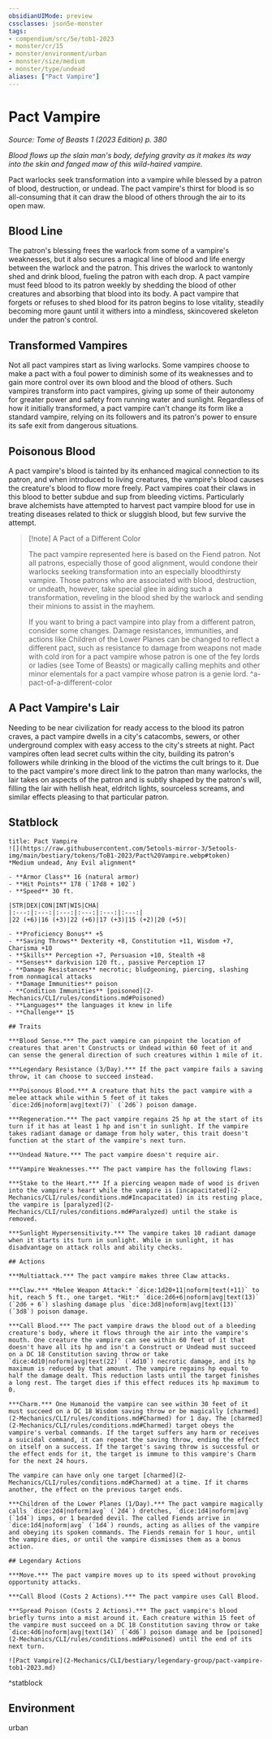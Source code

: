 ```yaml
---
obsidianUIMode: preview
cssclasses: json5e-monster
tags:
- compendium/src/5e/tob1-2023
- monster/cr/15
- monster/environment/urban
- monster/size/medium
- monster/type/undead
aliases: ["Pact Vampire"]
---
```

# Pact Vampire
*Source: Tome of Beasts 1 (2023 Edition) p. 380*  

*Blood flows up the slain man's body, defying gravity as it makes its way into the skin and fanged maw of this wild-haired vampire.*

Pact warlocks seek transformation into a vampire while blessed by a patron of blood, destruction, or undead. The pact vampire's thirst for blood is so all-consuming that it can draw the blood of others through the air to its open maw.

## Blood Line

The patron's blessing frees the warlock from some of a vampire's weaknesses, but it also secures a magical line of blood and life energy between the warlock and the patron. This drives the warlock to wantonly shed and drink blood, fueling the patron with each drop. A pact vampire must feed blood to its patron weekly by shedding the blood of other creatures and absorbing that blood into its body. A pact vampire that forgets or refuses to shed blood for its patron begins to lose vitality, steadily becoming more gaunt until it withers into a mindless, skincovered skeleton under the patron's control.

## Transformed Vampires

Not all pact vampires start as living warlocks. Some vampires choose to make a pact with a foul power to diminish some of its weaknesses and to gain more control over its own blood and the blood of others. Such vampires transform into pact vampires, giving up some of their autonomy for greater power and safety from running water and sunlight. Regardless of how it initially transformed, a pact vampire can't change its form like a standard vampire, relying on its followers and its patron's power to ensure its safe exit from dangerous situations.

## Poisonous Blood

A pact vampire's blood is tainted by its enhanced magical connection to its patron, and when introduced to living creatures, the vampire's blood causes the creature's blood to flow more freely. Pact vampires coat their claws in this blood to better subdue and sup from bleeding victims. Particularly brave alchemists have attempted to harvest pact vampire blood for use in treating diseases related to thick or sluggish blood, but few survive the attempt.

> [!note] A Pact of a Different Color
> 
> The pact vampire represented here is based on the Fiend patron. Not all patrons, especially those of good alignment, would condone their warlocks seeking transformation into an especially bloodthirsty vampire. Those patrons who are associated with blood, destruction, or undeath, however, take special glee in aiding such a transformation, reveling in the blood shed by the warlock and sending their minions to assist in the mayhem.
> 
> If you want to bring a pact vampire into play from a different patron, consider some changes. Damage resistances, immunities, and actions like Children of the Lower Planes can be changed to reflect a different pact, such as resistance to damage from weapons not made with cold iron for a pact vampire whose patron is one of the fey lords or ladies (see Tome of Beasts) or magically calling mephits and other minor elementals for a pact vampire whose patron is a genie lord.
^a-pact-of-a-different-color

## A Pact Vampire's Lair

Needing to be near civilization for ready access to the blood its patron craves, a pact vampire dwells in a city's catacombs, sewers, or other underground complex with easy access to the city's streets at night. Pact vampires often lead secret cults within the city, building its patron's followers while drinking in the blood of the victims the cult brings to it. Due to the pact vampire's more direct link to the patron than many warlocks, the lair takes on aspects of the patron and is subtly shaped by the patron's will, filling the lair with hellish heat, eldritch lights, sourceless screams, and similar effects pleasing to that particular patron.

## Statblock

```ad-statblock
title: Pact Vampire
![](https://raw.githubusercontent.com/5etools-mirror-3/5etools-img/main/bestiary/tokens/ToB1-2023/Pact%20Vampire.webp#token)
*Medium undead, Any Evil alignment*

- **Armor Class** 16 (natural armor)
- **Hit Points** 178 (`17d8 + 102`)
- **Speed** 30 ft.

|STR|DEX|CON|INT|WIS|CHA|
|:---:|:---:|:---:|:---:|:---:|:---:|
|22 (+6)|16 (+3)|22 (+6)|17 (+3)|15 (+2)|20 (+5)|

- **Proficiency Bonus** +5
- **Saving Throws** Dexterity +8, Constitution +11, Wisdom +7, Charisma +10
- **Skills** Perception +7, Persuasion +10, Stealth +8
- **Senses** darkvision 120 ft., passive Perception 17
- **Damage Resistances** necrotic; bludgeoning, piercing, slashing from nonmagical attacks
- **Damage Immunities** poison
- **Condition Immunities** [poisoned](2-Mechanics/CLI/rules/conditions.md#Poisoned)
- **Languages** the languages it knew in life
- **Challenge** 15

## Traits

***Blood Sense.*** The pact vampire can pinpoint the location of creatures that aren't Constructs or Undead within 60 feet of it and can sense the general direction of such creatures within 1 mile of it.

***Legendary Resistance (3/Day).*** If the pact vampire fails a saving throw, it can choose to succeed instead.

***Poisonous Blood.*** A creature that hits the pact vampire with a melee attack while within 5 feet of it takes `dice:2d6|noform|avg|text(7)` (`2d6`) poison damage.

***Regeneration.*** The pact vampire regains 25 hp at the start of its turn if it has at least 1 hp and isn't in sunlight. If the vampire takes radiant damage or damage from holy water, this trait doesn't function at the start of the vampire's next turn.

***Undead Nature.*** The pact vampire doesn't require air.

***Vampire Weaknesses.*** The pact vampire has the following flaws:

***Stake to the Heart.*** If a piercing weapon made of wood is driven into the vampire's heart while the vampire is [incapacitated](2-Mechanics/CLI/rules/conditions.md#Incapacitated) in its resting place, the vampire is [paralyzed](2-Mechanics/CLI/rules/conditions.md#Paralyzed) until the stake is removed.

***Sunlight Hypersensitivity.*** The vampire takes 10 radiant damage when it starts its turn in sunlight. While in sunlight, it has disadvantage on attack rolls and ability checks.

## Actions

***Multiattack.*** The pact vampire makes three Claw attacks.

***Claw.*** *Melee Weapon Attack:* `dice:1d20+11|noform|text(+11)` to hit, reach 5 ft., one target. *Hit:* `dice:2d6+6|noform|avg|text(13)` (`2d6 + 6`) slashing damage plus `dice:3d8|noform|avg|text(13)` (`3d8`) poison damage.

***Call Blood.*** The pact vampire draws the blood out of a bleeding creature's body, where it flows through the air into the vampire's mouth. One creature the vampire can see within 60 feet of it that doesn't have all its hp and isn't a Construct or Undead must succeed on a DC 18 Constitution saving throw or take `dice:4d10|noform|avg|text(22)` (`4d10`) necrotic damage, and its hp maximum is reduced by that amount. The vampire regains hp equal to half the damage dealt. This reduction lasts until the target finishes a long rest. The target dies if this effect reduces its hp maximum to 0.

***Charm.*** One Humanoid the vampire can see within 30 feet of it must succeed on a DC 18 Wisdom saving throw or be magically [charmed](2-Mechanics/CLI/rules/conditions.md#Charmed) for 1 day. The [charmed](2-Mechanics/CLI/rules/conditions.md#Charmed) target obeys the vampire's verbal commands. If the target suffers any harm or receives a suicidal command, it can repeat the saving throw, ending the effect on itself on a success. If the target's saving throw is successful or the effect ends for it, the target is immune to this vampire's Charm for the next 24 hours.

The vampire can have only one target [charmed](2-Mechanics/CLI/rules/conditions.md#Charmed) at a time. If it charms another, the effect on the previous target ends.

***Children of the Lower Planes (1/Day).*** The pact vampire magically calls `dice:2d4|noform|avg` (`2d4`) dretches, `dice:1d4|noform|avg` (`1d4`) imps, or 1 bearded devil. The called Fiends arrive in `dice:1d4|noform|avg` (`1d4`) rounds, acting as allies of the vampire and obeying its spoken commands. The Fiends remain for 1 hour, until the vampire dies, or until the vampire dismisses them as a bonus action.

## Legendary Actions

***Move.*** The pact vampire moves up to its speed without provoking opportunity attacks.

***Call Blood (Costs 2 Actions).*** The pact vampire uses Call Blood.

***Spread Poison (Costs 2 Actions).*** The pact vampire's blood briefly turns into a mist around it. Each creature within 15 feet of the vampire must succeed on a DC 18 Constitution saving throw or take `dice:4d6|noform|avg|text(14)` (`4d6`) poison damage and be [poisoned](2-Mechanics/CLI/rules/conditions.md#Poisoned) until the end of its next turn.

![Pact Vampire](2-Mechanics/CLI/bestiary/legendary-group/pact-vampire-tob1-2023.md)
```
^statblock

## Environment

urban